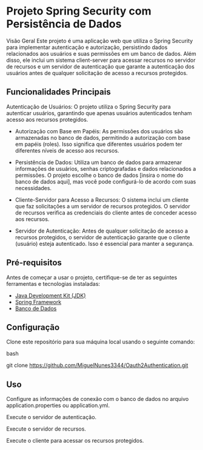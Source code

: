 # Projeto Spring Security com Persistência de Dados
Visão Geral
Este projeto é uma aplicação web que utiliza o Spring Security para implementar autenticação e autorização, persistindo dados relacionados aos usuários e suas permissões em um banco de dados. Além disso, ele inclui um sistema client-server para acessar recursos no servidor de recursos e um servidor de autenticação que garante a autenticação dos usuários antes de qualquer solicitação de acesso a recursos protegidos.

## Funcionalidades Principais
Autenticação de Usuários: O projeto utiliza o Spring Security para autenticar usuários, garantindo que apenas usuários autenticados tenham acesso aos recursos protegidos.

- Autorização com Base em Papéis: As permissões dos usuários são armazenadas no banco de dados, permitindo a autorização com base em papéis (roles). Isso significa que diferentes usuários podem ter diferentes níveis de acesso aos recursos.

- Persistência de Dados: Utiliza um banco de dados para armazenar informações de usuários, senhas criptografadas e dados relacionados a permissões. O projeto escolhe o banco de dados [insira o nome do banco de dados aqui], mas você pode configurá-lo de acordo com suas necessidades.

- Cliente-Servidor para Acesso a Recursos: O sistema inclui um cliente que faz solicitações a um servidor de recursos protegidos. O servidor de recursos verifica as credenciais do cliente antes de conceder acesso aos recursos.

- Servidor de Autenticação: Antes de qualquer solicitação de acesso a recursos protegidos, o servidor de autenticação garante que o cliente (usuário) esteja autenticado. Isso é essencial para manter a segurança.

## Pré-requisitos
Antes de começar a usar o projeto, certifique-se de ter as seguintes ferramentas e tecnologias instaladas:

- [Java Development Kit (JDK)](https://www.oracle.com/java/technologies/javase-downloads.html)
- [Spring Framework](https://spring.io/)
- [Banco de Dados](https://www.mysql.com/)

## Configuração
Clone este repositório para sua máquina local usando o seguinte comando:

bash

git clone https://github.com/MiguelNunes3344/Oauth2Authentication.git

## Uso

Configure as informações de conexão com o banco de dados no arquivo application.properties ou application.yml.

Execute o servidor de autenticação.

Execute o servidor de recursos.

Execute o cliente para acessar os recursos protegidos.



